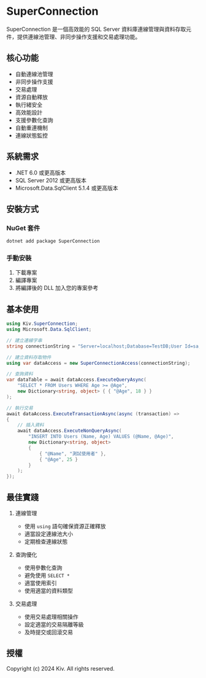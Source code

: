 # SuperConnection

SuperConnection 是一個高效能的 SQL Server 資料庫連線管理與資料存取元件，提供連線池管理、非同步操作支援和交易處理功能。

## 核心功能

- 自動連線池管理
- 非同步操作支援
- 交易處理
- 資源自動釋放
- 執行緒安全
- 高效能設計
- 支援參數化查詢
- 自動重連機制
- 連線狀態監控

## 系統需求

- .NET 6.0 或更高版本
- SQL Server 2012 或更高版本
- Microsoft.Data.SqlClient 5.1.4 或更高版本

## 安裝方式

### NuGet 套件

```bash
dotnet add package SuperConnection
```

### 手動安裝

1. 下載專案
2. 編譯專案
3. 將編譯後的 DLL 加入您的專案參考

## 基本使用

```csharp
using Kiv.SuperConnection;
using Microsoft.Data.SqlClient;

// 建立連線字串
string connectionString = "Server=localhost;Database=TestDB;User Id=sa;Password=YourPassword;";

// 建立資料存取物件
using var dataAccess = new SuperConnectionAccess(connectionString);

// 查詢資料
var dataTable = await dataAccess.ExecuteQueryAsync(
    "SELECT * FROM Users WHERE Age >= @Age",
    new Dictionary<string, object> { { "@Age", 18 } }
);

// 執行交易
await dataAccess.ExecuteTransactionAsync(async (transaction) =>
{
    // 插入資料
    await dataAccess.ExecuteNonQueryAsync(
        "INSERT INTO Users (Name, Age) VALUES (@Name, @Age)",
        new Dictionary<string, object>
        {
            { "@Name", "測試使用者" },
            { "@Age", 25 }
        }
    );
});
```

## 最佳實踐

1. 連線管理
   - 使用 `using` 語句確保資源正確釋放
   - 適當設定連線池大小
   - 定期檢查連線狀態

2. 查詢優化
   - 使用參數化查詢
   - 避免使用 `SELECT *`
   - 適當使用索引
   - 使用適當的資料類型

3. 交易處理
   - 使用交易處理相關操作
   - 設定適當的交易隔離等級
   - 及時提交或回滾交易

## 授權

Copyright (c) 2024 Kiv. All rights reserved. 